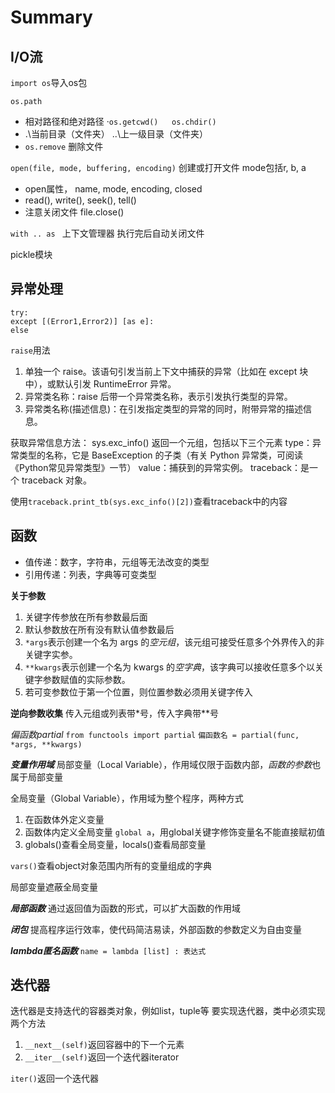 # Summary
## I/O流
`import os`导入os包

`os.path`
- 相对路径和绝对路径 ·`os.getcwd()   os.chdir()`
- .\\当前目录（文件夹） ..\\上一级目录（文件夹）
- `os.remove` 删除文件

`open(file, mode, buffering, encoding)` 创建或打开文件 mode包括r, b, a
- open属性， name, mode, encoding, closed
- read(), write(), seek(), tell()
- 注意关闭文件 file.close()

`with .. as ` 上下文管理器
执行完后自动关闭文件

pickle模块

## 异常处理
```
try:
except [(Error1,Error2)] [as e]:
else
```

`raise`用法

1. 单独一个 raise。该语句引发当前上下文中捕获的异常（比如在 except 块中），或默认引发 RuntimeError 异常。
2. 异常类名称：raise 后带一个异常类名称，表示引发执行类型的异常。
3. 异常类名称(描述信息)：在引发指定类型的异常的同时，附带异常的描述信息。

获取异常信息方法：
sys.exc_info()
返回一个元组，包括以下三个元素
type：异常类型的名称，它是 BaseException 的子类（有关 Python 异常类，可阅读《Python常见异常类型》一节）
value：捕获到的异常实例。
traceback：是一个 traceback 对象。

使用`traceback.print_tb(sys.exc_info()[2])`查看traceback中的内容

## 函数
- 值传递：数字，字符串，元组等无法改变的类型
- 引用传递：列表，字典等可变类型

**关于参数**
1. 关键字传参放在所有参数最后面
2. 默认参数放在所有没有默认值参数最后
3. `*args`表示创建一个名为 args 的*空元组*，该元组可接受任意多个外界传入的非关键字实参。 
4. `**kwargs`表示创建一个名为 kwargs 的*空字典*，该字典可以接收任意多个以关键字参数赋值的实际参数。
5. 若可变参数位于第一个位置，则位置参数必须用关键字传入

**逆向参数收集**
传入元组或列表带\*号，传入字典带\*\*号

*偏函数partial*
`from functools import partial`
`偏函数名 = partial(func, *args, **kwargs)`

***变量作用域***
局部变量（Local Variable），作用域仅限于函数内部，*函数的参数*也属于局部变量

全局变量（Global Variable），作用域为整个程序，两种方式
1. 在函数体外定义变量
2. 函数体内定义全局变量 `global a`，用global关键字修饰变量名不能直接赋初值
3. globals()查看全局变量，locals()查看局部变量

`vars()`查看object对象范围内所有的变量组成的字典

局部变量遮蔽全局变量

***局部函数***
通过返回值为函数的形式，可以扩大函数的作用域

***闭包***
提高程序运行效率，使代码简洁易读，外部函数的参数定义为自由变量

***lambda匿名函数***
`name = lambda [list] : 表达式`

## 迭代器
迭代器是支持迭代的容器类对象，例如list，tuple等
要实现迭代器，类中必须实现两个方法
1. `__next__(self)`返回容器中的下一个元素
2. `__iter__(self)`返回一个迭代器iterator

`iter()`返回一个迭代器
